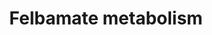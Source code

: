 ---
annotations:
- id: PW:0000923
  parent: drug pathway
  type: Pathway Ontology
  value: nervous system drug pathway
- id: PW:0001229
  parent: classic metabolic pathway
  type: Pathway Ontology
  value: xenobiotic metabolic pathway
authors:
- Egonw
- Khanspers
- Mkutmon
- MaintBot
- Eweitz
description: CYP metabolism of felbamate.
last-edited: 2021-05-22
ndex: a13561b2-8b65-11eb-9e72-0ac135e8bacf
organisms:
- Homo sapiens
redirect_from:
- /index.php/Pathway:WP2816
- /instance/WP2816
revision: null
schema-jsonld:
- '@context': https://schema.org/
  '@id': https://wikipathways.github.io/pathways/WP2816.html
  '@type': Dataset
  creator:
    '@type': Organization
    name: WikiPathways
  description: CYP metabolism of felbamate.
  keywords:
  - 1.1.1.1
  - 1.2.1.5
  - 2-hydroxyfelbamate
  - 3-Hydroxy-2-phenylpropyl
  - 3-carbamoyl-2-phenyl
  - CYP2E1
  - CYP3A4
  - Felbamate
  - atropaldehyde
  - carbamate
  - p-hydroxyfelbamate
  - propionaldehyde
  - propionic acid
  license: CC0
  name: Felbamate metabolism
seo: CreativeWork
title: Felbamate metabolism
wpid: WP2816
---